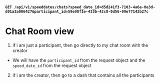 **`GET /api/v1/speeddates/chats?speed_date_id=d5d241f3-7103-4a6e-8e3d-d01a3a006427&participant_id=59e98f1e-433b-42c8-8d56-09e77142b27c`**


# Chat Room view
1. if i am just a participant, then go directly to my chat room with the creator
- We will have the `participant_id` from the request object and the `speed_date_id` from the request object


2. if i am the creator, then go to a dash that contains all the participants
